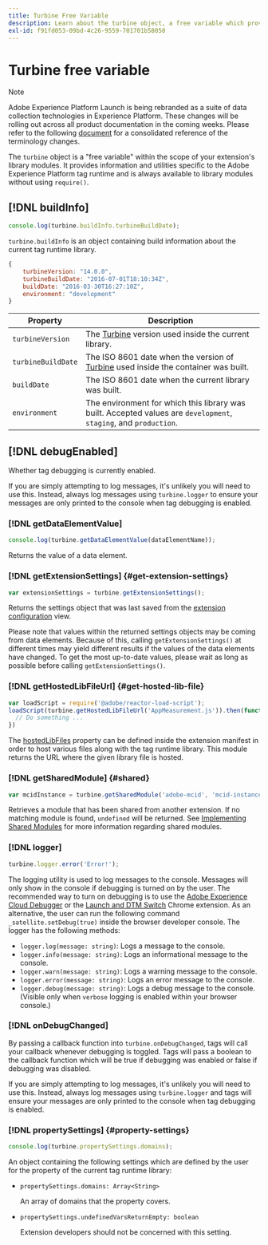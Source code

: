 ```yaml
---
title: Turbine Free Variable
description: Learn about the turbine object, a free variable which provides information and utilities specific to the Adobe Experience Platform tag runtime.
exl-id: f91fd053-09bd-4c26-9559-701701b58050
---
```

# Turbine free variable

>[!NOTE]
>
>Adobe Experience Platform Launch is being rebranded as a suite of data collection technologies in Experience Platform. These changes will be rolling out across all product documentation in the coming weeks. Please refer to the following [document](../launch-term-updates.md) for a consolidated reference of the terminology changes.

The `turbine` object is a "free variable" within the scope of your extension's library modules. It provides information and utilities specific to the Adobe Experience Platform tag runtime and is always available to library modules without using `require()`.

## [!DNL buildInfo]

```js
console.log(turbine.buildInfo.turbineBuildDate);
```

`turbine.buildInfo` is an object containing build information about the current tag runtime library.

```js
{
    turbineVersion: "14.0.0",
    turbineBuildDate: "2016-07-01T18:10:34Z",
    buildDate: "2016-03-30T16:27:10Z",
    environment: "development"
}
```

| Property | Description |
| --- | --- |
| `turbineVersion` | The [Turbine](https://www.npmjs.com/package/@adobe/reactor-turbine) version used inside the current library. |
|`turbineBuildDate` | The ISO 8601 date when the version of [Turbine](https://www.npmjs.com/package/@adobe/reactor-turbine) used inside the container was built. |
|`buildDate` | The ISO 8601 date when the current library was built. |
|`environment` | The environment for which this library was built. Accepted values are `development`, `staging`, and `production`. |


## [!DNL debugEnabled]

Whether tag debugging is currently enabled.

If you are simply attempting to log messages, it's unlikely you will need to use this. Instead, always log messages using `turbine.logger` to ensure your messages are only printed to the console when tag debugging is enabled.

### [!DNL getDataElementValue]

```js
console.log(turbine.getDataElementValue(dataElementName));
```

Returns the value of a data element.

### [!DNL getExtensionSettings] {#get-extension-settings}

```js
var extensionSettings = turbine.getExtensionSettings();
```

Returns the settings object that was last saved from the [extension configuration](./configuration.md) view.

Please note that values within the returned settings objects may be coming from data elements. Because of this, calling `getExtensionSettings()` at different times may yield different results if the values of the data elements have changed. To get the most up-to-date values, please wait as long as possible before calling `getExtensionSettings()`.

### [!DNL getHostedLibFileUrl] {#get-hosted-lib-file}

```js
var loadScript = require('@adobe/reactor-load-script');
loadScript(turbine.getHostedLibFileUrl('AppMeasurement.js')).then(function() {
  // Do something ...
})
```

The [hostedLibFiles](./manifest.md) property can be defined inside the extension manifest in order to host various files along with the tag runtime library. This module returns the URL where the given library file is hosted.

### [!DNL getSharedModule] {#shared}

```js
var mcidInstance = turbine.getSharedModule('adobe-mcid', 'mcid-instance');
```

Retrieves a module that has been shared from another extension. If no matching module is found, `undefined` will be returned. See [Implementing Shared Modules](./web/shared.md) for more information regarding shared modules.

### [!DNL logger]

```js
turbine.logger.error('Error!');
```

The logging utility is used to log messages to the console. Messages will only show in the console if debugging is turned on by the user. The recommended way to turn on debugging is to use the [Adobe Experience Cloud Debugger](https://chrome.google.com/webstore/detail/adobe-experience-cloud-de/ocdmogmohccmeicdhlhhgepeaijenapj?src=propaganda) or the [Launch and DTM Switch](https://chrome.google.com/webstore/detail/adobe-dtm-switch/nlgdemkdapolikbjimjajpmonpbpmipk) Chrome extension. As an alternative, the user can run the following command `_satellite.setDebug(true)` inside the browser developer console. The logger has the following methods:

* `logger.log(message: string)`: Logs a message to the console.
* `logger.info(message: string)`: Logs an informational message to the console.
* `logger.warn(message: string)`: Logs a warning message to the console.
* `logger.error(message: string)`: Logs an error message to the console.
* `logger.debug(message: string)`: Logs a debug message to the console. (Visible only when `verbose` logging is enabled within your browser console.)

### [!DNL onDebugChanged]

By passing a callback function into `turbine.onDebugChanged`, tags will call your callback whenever debugging is toggled. Tags will pass a boolean to the callback function which will be true if debugging was enabled or false if debugging was disabled.

If you are simply attempting to log messages, it's unlikely you will need to use this. Instead, always log messages using `turbine.logger` and tags will ensure your messages are only printed to the console when tag debugging is enabled. 

### [!DNL propertySettings] {#property-settings}

```js
console.log(turbine.propertySettings.domains);
```

An object containing the following settings which are defined by the user for the property of the current tag runtime library:

* `propertySettings.domains: Array<String>`

  An array of domains that the property covers.

* `propertySettings.undefinedVarsReturnEmpty: boolean`

  Extension developers should not be concerned with this setting.
